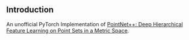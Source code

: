 ## Introduction

An unofficial PyTorch Implementation of [PointNet++: Deep Hierarchical Feature Learning on
Point Sets in a Metric Space]().